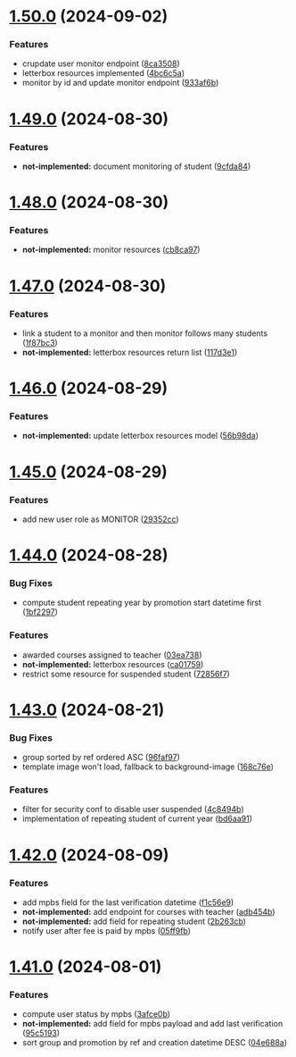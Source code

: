 # [1.50.0](https://github.com/hei-school/hei-admin-api/compare/v1.49.0...v1.50.0) (2024-09-02)


### Features

* crupdate user monitor endpoint  ([8ca3508](https://github.com/hei-school/hei-admin-api/commit/8ca3508b5e86ad9701c2bbb7c6dbc0f10b2b4cb0))
* letterbox resources implemented ([4bc6c5a](https://github.com/hei-school/hei-admin-api/commit/4bc6c5a8d103c15e1cd0208b7745975f7c6273d5))
* monitor by id and update monitor endpoint  ([933af6b](https://github.com/hei-school/hei-admin-api/commit/933af6bee2fabb423a21a1b9b211c07ba7b3cf6b))



# [1.49.0](https://github.com/hei-school/hei-admin-api/compare/v1.48.0...v1.49.0) (2024-08-30)


### Features

* **not-implemented:** document monitoring of student  ([9cfda84](https://github.com/hei-school/hei-admin-api/commit/9cfda8423a8ce6f94442915c613133ab746475f3))



# [1.48.0](https://github.com/hei-school/hei-admin-api/compare/v1.47.0...v1.48.0) (2024-08-30)


### Features

* **not-implemented:** monitor resources  ([cb8ca97](https://github.com/hei-school/hei-admin-api/commit/cb8ca97d07e3ef126f3f7f9b3f691e18b21bd01a))



# [1.47.0](https://github.com/hei-school/hei-admin-api/compare/v1.46.0...v1.47.0) (2024-08-30)


### Features

* link a student to a monitor and then monitor follows many students  ([1f87bc3](https://github.com/hei-school/hei-admin-api/commit/1f87bc35b393ff818567f98f8631385461782924))
* **not-implemented:** letterbox resources return list ([117d3e1](https://github.com/hei-school/hei-admin-api/commit/117d3e17935213f0657e06e257e10e3928604cae))



# [1.46.0](https://github.com/hei-school/hei-admin-api/compare/v1.45.0...v1.46.0) (2024-08-29)


### Features

* **not-implemented:** update letterbox resources model ([56b98da](https://github.com/hei-school/hei-admin-api/commit/56b98da43c589fe17987207315217a962a6a13ef))



# [1.45.0](https://github.com/hei-school/hei-admin-api/compare/v1.44.0...v1.45.0) (2024-08-29)


### Features

* add new user role as MONITOR  ([29352cc](https://github.com/hei-school/hei-admin-api/commit/29352ccf101a481abac7877ab59767d2801f0a1f))



# [1.44.0](https://github.com/hei-school/hei-admin-api/compare/v1.43.0...v1.44.0) (2024-08-28)


### Bug Fixes

* compute student repeating year by promotion start datetime first  ([1bf2297](https://github.com/hei-school/hei-admin-api/commit/1bf2297f6cbb5c1ea48b6972ab3bc019a47a5c94))


### Features

* awarded courses assigned to teacher   ([03ea738](https://github.com/hei-school/hei-admin-api/commit/03ea7387b92e757a4af38ec882f293934a1d55c5))
* **not-implemented:** letterbox resources ([ca01759](https://github.com/hei-school/hei-admin-api/commit/ca01759ace1dc423492df616222b34d3736cee59))
* restrict some resource for suspended student  ([72856f7](https://github.com/hei-school/hei-admin-api/commit/72856f7cb8513ab8dd6695d30056d67e6db2de9d))



# [1.43.0](https://github.com/hei-school/hei-admin-api/compare/v1.42.0...v1.43.0) (2024-08-21)


### Bug Fixes

* group sorted by ref ordered ASC ([96faf97](https://github.com/hei-school/hei-admin-api/commit/96faf9702c7f365d2f090f6debb789aca74c054a))
* template image won't load, fallback to background-image  ([168c76e](https://github.com/hei-school/hei-admin-api/commit/168c76ef1ddf431511bcf85ed7baba1c31a073e0))


### Features

* filter for security conf to disable user suspended  ([4c8494b](https://github.com/hei-school/hei-admin-api/commit/4c8494bc1fe962267cb14abe508ee22c2d6ae81d))
* implementation of repeating student of current year  ([bd6aa91](https://github.com/hei-school/hei-admin-api/commit/bd6aa91152d7f7d3e4e794f5ca8aa7109f925aa6))



# [1.42.0](https://github.com/hei-school/hei-admin-api/compare/v1.41.0...v1.42.0) (2024-08-09)


### Features

* add mpbs field for the last verification datetime  ([f1c56e9](https://github.com/hei-school/hei-admin-api/commit/f1c56e90b86c8b0c4484ed40ec5c56dc236e7093))
* **not-implemented:** add endpoint for courses with teacher ([adb454b](https://github.com/hei-school/hei-admin-api/commit/adb454b6292aba95fc29ae59369656e8df0409c5))
* **not-implemented:** add field for repeating student  ([2b263cb](https://github.com/hei-school/hei-admin-api/commit/2b263cbc9e47b41264504b889902b5b08a1e3914))
* notify user after fee is paid by mpbs  ([05ff9fb](https://github.com/hei-school/hei-admin-api/commit/05ff9fb9e2bc1429d1a132b17869a4a73046b23d))



# [1.41.0](https://github.com/hei-school/hei-admin-api/compare/v1.40.0...v1.41.0) (2024-08-01)


### Features

* compute user status by mpbs ([3afce0b](https://github.com/hei-school/hei-admin-api/commit/3afce0b3a8846bed2d09232a50247d77e15e69ac))
* **not-implemented:** add field for mpbs payload and add last verification  ([95c5193](https://github.com/hei-school/hei-admin-api/commit/95c51937e37d0cf52023478da7bdcdd3f5cdd1fe))
* sort group and promotion by ref and creation datetime DESC  ([04e688a](https://github.com/hei-school/hei-admin-api/commit/04e688af52ba9053e3cc5634ca5d2b6c0c5baeea))



